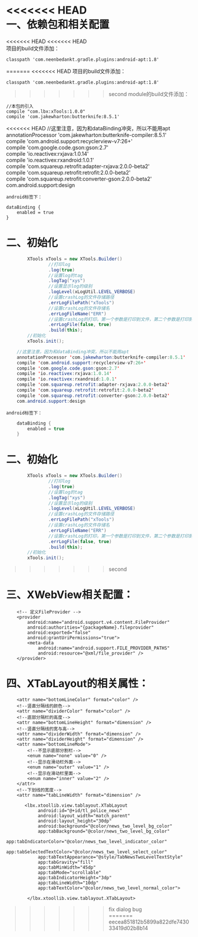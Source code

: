 <<<<<<< HEAD        
一、依赖包和相关配置
====
<<<<<<< HEAD
<<<<<<< HEAD        
项目的build文件添加：  

    classpath 'com.neenbedankt.gradle.plugins:android-apt:1.8'    
    
=======
<<<<<<< HEAD
项目的build文件添加：

    classpath 'com.neenbedankt.gradle.plugins:android-apt:1.8'

>>>>>>> second
module的build文件添加：

    //本包的引入
    compile "com.lbx:xTools:1.0.0"
    compile 'com.jakewharton:butterknife:8.5.1'
<<<<<<< HEAD
    //这里注意，因为和dataBinding冲突，所以不能用apt        
    annotationProcessor 'com.jakewharton:butterknife-compiler:8.5.1'            
    compile 'com.android.support:recyclerview-v7:26+'           
    compile 'com.google.code.gson:gson:2.7'             
    compile 'io.reactivex:rxjava:1.0.14'                
    compile 'io.reactivex:rxandroid:1.0.1'              
    compile 'com.squareup.retrofit:adapter-rxjava:2.0.0-beta2'          
    compile 'com.squareup.retrofit:retrofit:2.0.0-beta2'                
    compile 'com.squareup.retrofit:converter-gson:2.0.0-beta2'
    com.android.support:design      
    
    android标签下：  

    dataBinding {       
        enabled = true      
    }   
       
二、初始化
====

```Java     
        XTools xTools = new XTools.Builder()            
                //打印log         
                .log(true)              
                //设置log的tag             
                .logTag("xys")          
                //设置显示log的级别            
                .logLevel(xLogUtil.LEVEL_VERBOSE)               
                //设置crashLog的文件存储路径             
                .errLogFilePath("xTools")               
                //设置crashLog的文件存储名              
                .errLogFileName("ERR")          
                //设置crashLog的打印，第一个参数是打印到文件，第二个参数是打印到log                
                .errLogFile(false, true)                
                .build(this);           
        //初始化           
        xTools.init();          
```     
```Java
    //这里注意，因为和dataBinding冲突，所以不能用apt
    annotationProcessor 'com.jakewharton:butterknife-compiler:8.5.1'        
    compile 'com.android.support:recyclerview-v7:26+'       
    compile 'com.google.code.gson:gson:2.7'     
    compile 'io.reactivex:rxjava:1.0.14'        
    compile 'io.reactivex:rxandroid:1.0.1'      
    compile 'com.squareup.retrofit:adapter-rxjava:2.0.0-beta2'      
    compile 'com.squareup.retrofit:retrofit:2.0.0-beta2'        
    compile 'com.squareup.retrofit:converter-gson:2.0.0-beta2'      
    com.android.support:design      
```
    android标签下：
```Java
    dataBinding {
        enabled = true
    }
```
二、初始化
====

```Java
        XTools xTools = new XTools.Builder()
                //打印log
                .log(true)
                //设置log的tag
                .logTag("xys")
                //设置显示log的级别
                .logLevel(xLogUtil.LEVEL_VERBOSE)
                //设置crashLog的文件存储路径
                .errLogFilePath("xTools")
                //设置crashLog的文件存储名
                .errLogFileName("ERR")
                //设置crashLog的打印，第一个参数是打印到文件，第二个参数是打印到log
                .errLogFile(false, true)
                .build(this);
        //初始化
        xTools.init();
```
>>>>>>> second

三、XWebView相关配置：
===

        <!-- 定义FileProvider -->
        <provider
            android:name="android.support.v4.content.FileProvider"
            android:authorities="{packageName}.fileprovider"
            android:exported="false"
            android:grantUriPermissions="true">
            <meta-data
                android:name="android.support.FILE_PROVIDER_PATHS"
                android:resource="@xml/file_provider" />
        </provider>

四、XTabLayout的相关属性：
===

 <!--底部分隔栏的颜色-->
        <attr name="bottomLineColor" format="color" />
        <!--竖直分隔线的颜色-->
        <attr name="dividerColor" format="color" />
        <!--底部分隔栏的高度-->
        <attr name="bottomLineHeight" format="dimension" />
        <!--竖直分隔线的宽与高-->
        <attr name="dividerWidth" format="dimension" />
        <attr name="dividerHeight" format="dimension" />
        <attr name="bottomLineMode">
            <!--不显示底部分割栏-->
            <enum name="none" value="0" />
            <!--显示在滑动栏外面-->
            <enum name="outer" value="1" />
            <!--显示在滑动栏里面-->
            <enum name="inner" value="2" />
        </attr>
        <!--下划线的宽度-->
        <attr name="tabLineWidth" format="dimension" />

           <lbx.xtoollib.view.tablayout.XTabLayout
                android:id="@+id/tl_police_news"
                android:layout_width="match_parent"
                android:layout_height="30dp"
                android:background="@color/news_two_level_bg_color"
                app:tabBackground="@color/news_two_level_bg_color"
                app:tabIndicatorColor="@color/news_two_level_indicator_color"
                app:tabSelectedTextColor="@color/news_two_level_select_color"
                app:tabTextAppearance="@style/TabNewsTwoLevelTextStyle"
                app:tabGravity="fill"
                app:tabMinWidth="45dp"
                app:tabMode="scrollable"
                app:tabIndicatorHeight="3dp"
                app:tabLineWidth="10dp"
                app:tabTextColor="@color/news_two_level_normal_color">

            </lbx.xtoollib.view.tablayout.XTabLayout>

>>>>>>> fix dialog bug      
=======
>>>>>>> eecea851812b5899a822dfe743033419d02b8b14        
```
